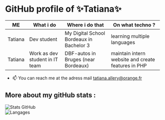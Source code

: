 # GitHub profile of ✨Tatiana✨
|ME|What i do|Where i do that|On what techno ?|
|---|---|---|---|
|Tatiana|Dev student|My Digital School Bordeaux in Bachelor 3|learning multiple languages|
|Tatiana|Work as dev student in IT team|DBF-autos in Bruges (near Bordeaux)|maintain intern website and create features in PHP|

- 📫 You can reach me at the adress mail tatiana.allery@orange.fr

## More about my gitHub stats :
![Stats GitHub](https://github-readme-stats.vercel.app/api?username=TatianaAll&show_icons=true&theme=tokyonight)  
![Langages](https://github-readme-stats.vercel.app/api/top-langs/?username=TatianaAll&layout=compact&theme=tokyonight)  

<!---
TatianaAll/TatianaAll is a ✨ special ✨ repository because its `README.md` (this file) appears on your GitHub profile.
You can click the Preview link to take a look at your changes.
--->
